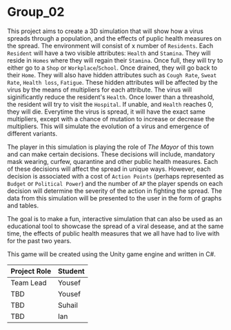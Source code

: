 # Group_02

This project aims to create a 3D simulation that will show how a virus spreads through a population, and the effects of puplic health measures on the spread.
The environment will consist of x number of `Residents`.
Each `Resident` will have a two visible attributes: `Health` and `Stamina`. 
They will reside in `Homes` where they will regain their `Stamina`. Once full, they will try to either go to a `Shop` or `Workplace`/`School`. Once drained, they will go back to their `Home`.
They will also have hidden attributes such as `Cough Rate`, `Sweat Rate`, `Health loss`, `Fatigue`. These hidden attributes will be affected by the virus by the means of multipliers for each attribute.
The virus will siginificantly reduce the resident's `Health`. Once lower than a threashold, the resident will try to visit the `Hospital`. If unable, and `Health` reaches 0, they will die.
Everytime the virus is spread, it will have the exact same multipliers, except with a chance of mutation to increase or decrease the multipliers. This will simulate the evolution of a virus and emergence of different variants.

The player in this simulation is playing the role of _The Mayor_ of this town and can make certain decisions. These decisions will include, mandatory mask wearing, curfew, quarantine and other public health measures.
Each of these decisions will affect the spread in unique ways. However, each decision is associated with a cost of `Action Points` (perhaps represented as `Budget` or `Political Power`) and the number of `AP` the player spends on each decision will determine the severity of the action in fighting the spread.
The data from this simulation will be presented to the user in the form of graphs and tables.

The goal is to make a fun, interactive simulation that can also be used as an educational tool to showcase the spread of a viral desease, and at the same time, the effects of public health measures that we all have had to live with for the past two years. 

This game will be created using the Unity game engine and written in C#.

| Project Role | Student |
| ----------- |  ----------- |
| Team Lead | Yousef|
| TBD | Yousef|
| TBD | Suhail|
| TBD | Ian|
